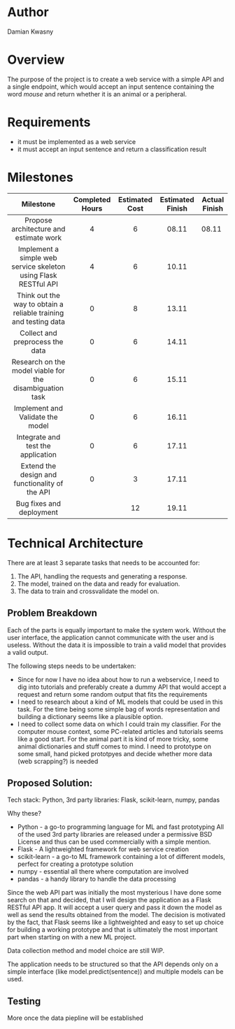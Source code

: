 # Author

Damian Kwasny

# Overview

The purpose of the project is to create a web service with a simple API and a
single endpoint, which would accept an input sentence containing the word
_mouse_ and return whether it is an animal or a peripheral.

# Requirements

* it must be implemented as a web service
* it must accept an input sentence and return a classification result

# Milestones

| Milestone | Completed Hours | Estimated Cost | Estimated Finish | Actual Finish |
|:---------:|:---------------:|:--------------:|:----------------:|---------------|
|Propose architecture and estimate work|4|6                |08.11                  |        08.11       |
|Implement a simple web service skeleton using Flask RESTful API   | 4  | 6  | 10.11  |  |
|Think out the way to obtain a reliable training and testing data   | 0  | 8  | 13.11  |   |
|Collect and preprocess the data   | 0  | 6  | 14.11  |   |
|Research on the model viable for the disambiguation task   | 0  | 6  | 15.11  |   |
|Implement and Validate the model   | 0  | 6  | 16.11  |   |
|Integrate and test the application   |  0 | 6  | 17.11  |   |
|Extend the design and functionality of the API   | 0  |  3 | 17.11  |   |
|Bug fixes and deployment|   | 12  | 19.11  |   |


# Technical Architecture

There are at least 3 separate tasks that needs to be accounted for:

   1. The API, handling the requests and generating a response.
   2. The model, trained on the data and ready for evaluation.
   3. The data to train and crossvalidate the model on.

## Problem Breakdown

Each of the parts is equally important to make the system work. Without the
user interface, the application cannot communicate with the user and is useless.
Without the data it is impossible to train a valid model that provides a valid
output.

The following steps needs to be undertaken:


  * Since for now I have no idea about how to run a webservice, I need to dig into tutorials and preferably create a dummy API that would accept a
request and return some random output that fits the requirements
  * I need to research about a kind of ML models that could be used in this task. For the time being some simple bag of words representation and building a dictionary seems like a plausible option.
  * I need to collect some data on which I could train my classifier. For the computer mouse context, some PC-related articles and tutorials seems like a good start. For the animal part it is kind of more tricky, some animal dictionaries and stuff comes to mind. I need to prototype on some small, hand picked prototpyes and decide whether more data (web scrapping?) is needed

## Proposed Solution:

Tech stack:
Python, 3rd party libraries: Flask, scikit-learn, numpy, pandas

Why these?
  * Python - a go-to programming language for ML and fast prototyping
  All of the used 3rd party libraries are released under a permissive BSD License and thus can be used commercially with a simple mention.
  * Flask - A lightweighted framework for web service creation
  * scikit-learn - a go-to ML framework containing a lot of different models, perfect for creating a prototype solution
  * numpy - essential all there where computation are involved
  * pandas - a handy library to handle the data processing


Since the web API part was initially the most mysterious I have done some search on that and decided, that
I will design the application as a Flask RESTful API app. It will accept a user query and pass it down the model as well as send the results obtained from the model. The decision is motivated by the fact, that Flask seems like a lightweighted and easy to set up choice for building a working prototype and that is
ultimately the most important part when starting on with a new ML project.

Data collection method and model choice are still WIP.

The application needs to be structured so that the API depends only on a simple interface (like model.predict(sentence)) and multiple models can be used.

## Testing
More once the data piepline will be established
